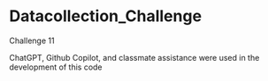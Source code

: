 # Datacollection_Challenge
 Challenge 11

 ChatGPT, Github Copilot, and classmate assistance were used in the development of this code
